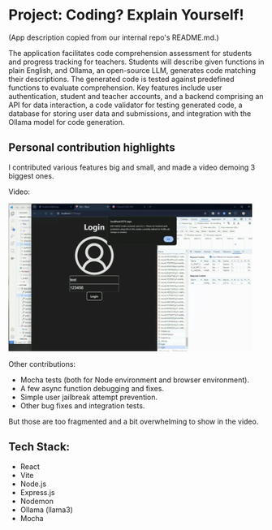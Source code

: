 # Project: Coding? Explain Yourself!

(App description copied from our internal repo's README.md.)

The application facilitates code comprehension assessment for students and progress tracking for teachers. Students will describe given functions in plain English, and Ollama, an open-source LLM, generates code matching their descriptions. The generated code is tested against predefined functions to evaluate comprehension. Key features include user authentication, student and teacher accounts, and a backend comprising an API for data interaction, a code validator for testing generated code, a database for storing user data and submissions, and integration with the Ollama model for code generation.

## Personal contribution highlights

I contributed various features big and small, and made a video demoing 3 biggest ones.

Video:

[<img alt="screenshot" src="/cpsc 310 retro screenshot.png" width="480">](https://youtu.be/o3GTKvYnayI)

Other contributions:
- Mocha tests (both for Node environment and browser environment).
- A few async function debugging and fixes.
- Simple user jailbreak attempt prevention.
- Other bug fixes and integration tests.

But those are too fragmented and a bit overwhelming to show in the video.

## Tech Stack:

- React
- Vite
- Node.js
- Express.js
- Nodemon
- Ollama (llama3)
- Mocha
